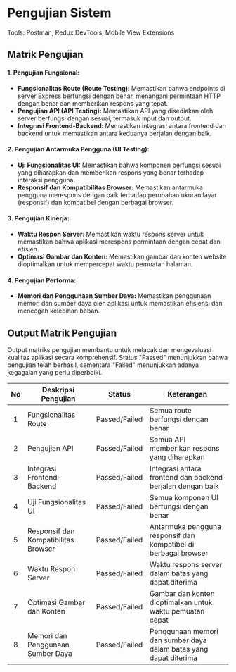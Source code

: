 <h1>Pengujian Sistem</h1>
<p>Tools: Postman, Redux DevTools, Mobile View Extensions</p>

<h2>Matrik Pengujian</h2>
<h4>1. Pengujian Fungsional:</h4>
<ul>
  <li>
    <strong>Fungsionalitas Route (Route Testing): </strong>Memastikan bahwa endpoints di server Express berfungsi dengan benar, menangani permintaan HTTP dengan benar dan memberikan respons yang tepat.
  </li>
  <li>
    <strong>Pengujian API (API Testing): </strong>Memastikan API yang disediakan oleh server berfungsi dengan sesuai, termasuk input dan output.
  </li>
    <li>
    <strong>Integrasi Frontend-Backend:  </strong>Memastikan integrasi antara frontend  dan backend untuk memastikan antara keduanya berjalan dengan baik.
  </li>
</ul>

<h4>2. Pengujian Antarmuka Pengguna (UI Testing):</h4>
<ul>
  <li>
    <strong>Uji Fungsionalitas UI:  </strong>Memastikan bahwa komponen berfungsi sesuai yang diharapkan dan memberikan respons yang benar terhadap interaksi pengguna.
  </li>
  <li>
    <strong>Responsif dan Kompatibilitas Browser:  </strong>Memastikan antarmuka pengguna merespons dengan baik terhadap perubahan ukuran layar (responsif) dan kompatibel dengan berbagai browser.
  </li>
</ul>

<h4>3. Pengujian Kinerja:</h4>
<ul>
  <li>
    <strong>Waktu Respon Server:  </strong>Memastikan waktu respons server untuk memastikan bahwa aplikasi merespons permintaan dengan cepat dan efisien.
  </li>
  <li>
    <strong>Optimasi Gambar dan Konten:  </strong>Memastikan gambar dan konten website dioptimalkan untuk mempercepat waktu pemuatan halaman.
  </li>
</ul>

<h4>4. Pengujian Performa:</h4>
<ul>
  <li>
    <strong>Memori dan Penggunaan Sumber Daya:  </strong>Memastikan penggunaan memori dan sumber daya oleh aplikasi untuk memastikan efisiensi dan mencegah kelebihan beban.
  </li>
</ul>

<h2>Output Matrik Pengujian</h2>
<p>Output matriks pengujian membantu untuk melacak dan mengevaluasi kualitas aplikasi  secara komprehensif. Status "Passed" menunjukkan bahwa pengujian telah berhasil, sementara "Failed" menunjukkan adanya kegagalan yang perlu diperbaiki.</p>

| No | Deskripsi Pengujian | Status | Keterangan |
| :---: | - | - | - |
| 1 | Fungsionalitas Route | Passed/Failed | Semua route berfungsi dengan benar |
| 2 | Pengujian API | Passed/Failed | Semua API memberikan respons yang diharapkan |
| 3 | Integrasi Frontend-Backend | Passed/Failed | Integrasi antara frontend dan backend berjalan dengan baik |
| 4 | Uji Fungsionalitas UI | Passed/Failed | Semua komponen UI berfungsi dengan benar |
| 5 | Responsif dan Kompatibilitas Browser | Passed/Failed | 	Antarmuka pengguna responsif dan kompatibel di berbagai browser |
| 6 | Waktu Respon Server | Passed/Failed | Waktu respons server dalam batas yang dapat diterima |
| 7 | Optimasi Gambar dan Konten | Passed/Failed | Gambar dan konten dioptimalkan untuk waktu pemuatan cepat |
| 8 | Memori dan Penggunaan Sumber Daya | Passed/Failed | Penggunaan memori dan sumber daya dalam batas yang dapat diterima |

